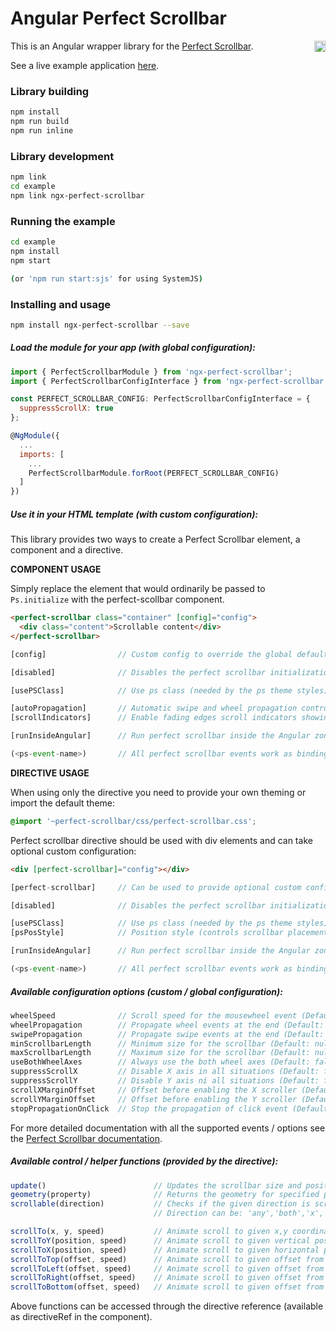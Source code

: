 # Angular Perfect Scrollbar

<a href="https://badge.fury.io/js/ngx-perfect-scrollbar"><img src="https://badge.fury.io/js/ngx-perfect-scrollbar.svg" align="right" alt="npm version" height="18"></a>

This is an Angular wrapper library for the [Perfect Scrollbar](https://utatti.github.io/perfect-scrollbar/).

See a live example application <a href="https://zefoy.github.io/ngx-perfect-scrollbar/">here</a>.

### Library building

```bash
npm install
npm run build
npm run inline
```

### Library development

```bash
npm link
cd example
npm link ngx-perfect-scrollbar
```

### Running the example

```bash
cd example
npm install
npm start

(or 'npm run start:sjs' for using SystemJS)
```
### Installing and usage

```bash
npm install ngx-perfect-scrollbar --save
```

##### Load the module for your app (with global configuration):

```javascript
import { PerfectScrollbarModule } from 'ngx-perfect-scrollbar';
import { PerfectScrollbarConfigInterface } from 'ngx-perfect-scrollbar';

const PERFECT_SCROLLBAR_CONFIG: PerfectScrollbarConfigInterface = {
  suppressScrollX: true
};

@NgModule({
  ...
  imports: [
    ...
    PerfectScrollbarModule.forRoot(PERFECT_SCROLLBAR_CONFIG)
  ]
})
```

##### Use it in your HTML template (with custom configuration):

This library provides two ways to create a Perfect Scrollbar element, a component and a directive.

**COMPONENT USAGE**

Simply replace the element that would ordinarily be passed to `Ps.initialize` with the perfect-scollbar component.

```html
<perfect-scrollbar class="container" [config]="config">
  <div class="content">Scrollable content</div>
</perfect-scrollbar>
```

```javascript
[config]                // Custom config to override the global defaults.

[disabled]              // Disables the perfect scrollbar initialization.

[usePSClass]            // Use ps class (needed by the ps theme styles).

[autoPropagation]       // Automatic swipe and wheel propagation control.
[scrollIndicators]      // Enable fading edges scroll indicators showing.

[runInsideAngular]      // Run perfect scrollbar inside the Angular zone.

(<ps-event-name>)       // All perfect scrollbar events work as bindings.
```

**DIRECTIVE USAGE**

When using only the directive you need to provide your own theming or import the default theme:

```css
@import '~perfect-scrollbar/css/perfect-scrollbar.css';
```

Perfect scrollbar directive should be used with div elements and can take optional custom configuration:

```html
<div [perfect-scrollbar]="config"></div>
```

```javascript
[perfect-scrollbar]     // Can be used to provide optional custom config.

[disabled]              // Disables the perfect scrollbar initialization.

[usePSClass]            // Use ps class (needed by the ps theme styles).
[psPosStyle]            // Position style (controls scrollbar placement).

[runInsideAngular]      // Run perfect scrollbar inside the Angular zone.

(<ps-event-name>)       // All perfect scrollbar events work as bindings.
```

##### Available configuration options (custom / global configuration):

```javascript
wheelSpeed              // Scroll speed for the mousewheel event (Default: 1).
wheelPropagation        // Propagate wheel events at the end (Default: false).
swipePropagation        // Propagate swipe events at the end (Default: true).
minScrollbarLength      // Minimum size for the scrollbar (Default: null).
maxScrollbarLength      // Maximum size for the scrollbar (Default: null).
useBothWheelAxes        // Always use the both wheel axes (Default: false).
suppressScrollX         // Disable X axis in all situations (Default: false).
suppressScrollY         // Disable Y axis ni all situations (Default: false).
scrollXMarginOffset     // Offset before enabling the X scroller (Default: 0).
scrollYMarginOffset     // Offset before enabling the Y scroller (Default: 0).
stopPropagationOnClick  // Stop the propagation of click event (Default: true).
```

For more detailed documentation with all the supported events / options see the [Perfect Scrollbar documentation](https://github.com/utatti/perfect-scrollbar/).

##### Available control / helper functions (provided by the directive):

```javascript
update()                        // Updates the scrollbar size and position.
geometry(property)              // Returns the geometry for specified property.
scrollable(direction)           // Checks if the given direction is scrollable.
                                // Direction can be: 'any','both','x','y'

scrollTo(x, y, speed)           // Animate scroll to given x,y coordinates.
scrollToY(position, speed)      // Animate scroll to given vertical position.
scrollToX(position, speed)      // Animate scroll to given horizontal position.
scrollToTop(offset, speed)      // Animate scroll to given offset from the top.
scrollToLeft(offset, speed)     // Animate scroll to given offset from the left.
scrollToRight(offset, speed)    // Animate scroll to given offset from the right.
scrollToBottom(offset, speed)   // Animate scroll to given offset from the bottom.
```

Above functions can be accessed through the directive reference (available as directiveRef in the component).
